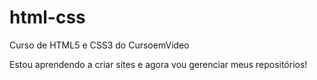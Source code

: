 # html-css
 Curso de HTML5 e CSS3 do CursoemVideo

 Estou aprendendo a criar sites e agora vou gerenciar meus repositórios!

